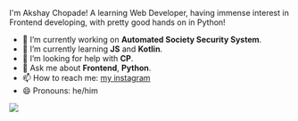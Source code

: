

I'm Akshay Chopade! A learning Web Developer, having immense interest in Frontend developing, with pretty good hands on in Python!

- 🔭 I’m currently working on <b>Automated Society Security System</b>.
- 🌱 I’m currently learning <b>JS</b> and <b>Kotlin</b>.
- 🤔 I’m looking for help with <b>CP</b>.
- 💬 Ask me about <b>Frontend</b>, <b>Python</b>.
- 📫 How to reach me: <a href="https://www.instagram.com/akshay.chopade2/">my instagram</a>
- 😄 Pronouns: he/him
<img src="https://github-readme-stats.vercel.app/api?username=akshay399&&show_icons=true&title_color=ffffff&icon_color=bb2acf&text_color=daf7dc&bg_color=151515">
